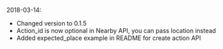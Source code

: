 2018-03-14:
  - Changed version to 0.1.5
  - Action_id is now optional in Nearby API, you can pass location instead
  - Added expected_place example in README for create action API
